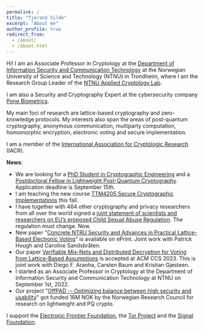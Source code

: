 ```yaml
---
permalink: /
title: "Tjerand Silde"
excerpt: "About me"
author_profile: true
redirect_from:
  - /about/
  - /about.html
---
```


Hi! I am an Associate Professor in Cryptology at the [Department of Information Security and Communication Technology](https://www.ntnu.edu/iik) at the Norwegian University of Science and Technology (NTNU) in Trondheim, where I am the Research Group Leader of the [NTNU Applied Cryptology Lab](https://www.ntnu.edu/iik/nacl-lab).

I am also a Security and Cryptography Expert at the cybersecurity company [Pone Biometrics](https://ponebiometrics.com/the-team).

My main foci of research are lattice-based cryptography and zero-knowledge protocols. My interests also span the areas of post-quantum cryptography, anonymous communication, multiparty computation, homomorphic encryption, electronic voting and secure implementation.

I am a member of the [International Association for Cryptologic Research](https://iacr.org) (IACR).

**News**:

- We are looking for a [PhD Student in Cryptographic Engineering](https://www.jobbnorge.no/en/available-jobs/job/246480/phd-candidate-in-cryptography-engineering) and a [Postdoctoral Fellow in Lightweight Post-Quantum Cryptography](https://www.jobbnorge.no/en/available-jobs/job/248833/postdoctoral-fellow-in-lightweight-post-quantum-cryptography). Application deadline is September 15th.
- I am teaching the new course [TTM4205 Secure Cryptographic Implementations](https://tjerandsilde.no/TTM4205) this fall. 
- I have together with 464 other cryptography and privacy researchers from all over the world signed a [joint statement of scientists and researchers on EU’s proposed Child Sexual Abuse Regulation](https://docs.google.com/document/d/13Aeex72MtFBjKhExRTooVMWN9TC-pbH-5LEaAbMF91Y/edit). The regulation must change. Now.
- New paper "[Concrete NTRU Security and Advances in Practical Lattice-Based Electronic Voting](https://eprint.iacr.org/2023/933)" is available on ePrint. Joint work with Patrick Hough and Caroline Sandsbråten.
- Our paper [Verifiable Mix-Nets and Distributed Decryption for Voting from Lattice-Based Assumptions](https://eprint.iacr.org/2022/422.pdf) is accepted at ACM CCS 2023. This is joint work with Diego F. Aranha, Carsten Baum and Kristian Gjøsteen.
- I started as an Associate Professor in Cryptology at the Department of Information Security and Communication Technology at NTNU on September 1st, 2022.
- Our project "[OffPAD -- Optimizing balance between high security and usability](https://prosjektbanken.forskningsradet.no/en/project/FORISS/321619)" got funded 16M NOK by the Norwegian Research Council for research on lightweight and PQ crypto.

I support the [Electronic Frontier Foundation](https://supporters.eff.org/donate/join-eff-4), the [Tor Project](https://donate.torproject.org) and the [Signal Foundation](https://signal.org/donate).
